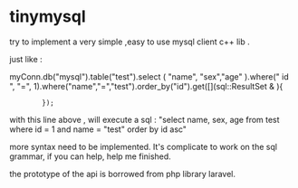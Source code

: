 # tinymysql


try to implement a very simple ,easy to use mysql client c++ lib . 


just like : 


myConn.db("mysql").table("test").select ( "name", "sex","age" ).where(" id ", "=", 1).where("name","=","test").order_by("id").get([](sql::ResultSet & ){


            }); 


with this line above , will execute a sql : 
"select  name,  sex,  age  from test where   id  = 1   and name = "test"  order by id asc" 


more syntax need to be implemented.  It's complicate to work on the sql grammar, if you can help, help me finished. 

the prototype of the api is borrowed from php library laravel. 





